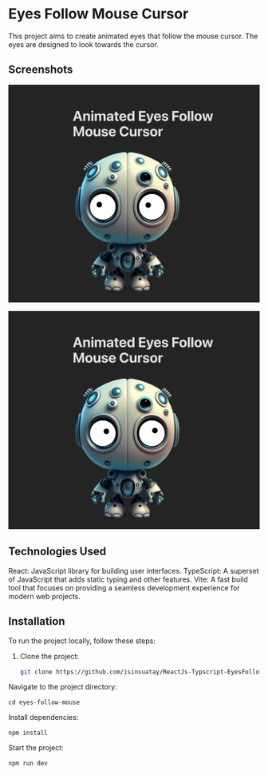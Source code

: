 # Eyes Follow Mouse Cursor

This project aims to create animated eyes that follow the mouse cursor. The eyes are designed to look towards the cursor.

## Screenshots

![Screen 1](./Image1.png)

![Screen 2](./Image2.png)

## Technologies Used

React: JavaScript library for building user interfaces.
TypeScript: A superset of JavaScript that adds static typing and other features.
Vite: A fast build tool that focuses on providing a seamless development experience for modern web projects.


## Installation

To run the project locally, follow these steps:

1. Clone the project:

   ```bash
   git clone https://github.com/isinsuatay/ReactJs-Typscript-EyesFollowMouseCursor.git

Navigate to the project directory:

```
cd eyes-follow-mouse
```

Install dependencies:

```
npm install

```

Start the project:

```
npm run dev
```

